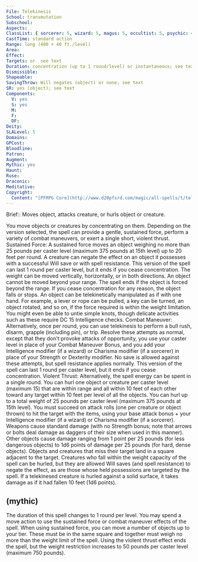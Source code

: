 ```yaml
---
File: Telekinesis
School: transmutation
Subschool: 
Aspects: 
ClassList: { sorcerer: 5, wizard: 5, magus: 5, occultist: 5, psychic: 4, spiritualist: 5 }
CastTime: standard action
Range: long (400 + 40 ft./level)
Area: 
Effect: 
Targets: or  see text
Duration: concentration (up to 1 round/level) or instantaneous; see text
Dismissible: 
Shapeable: 
SavingThrow: Will negates (object) or none; see text
SR: yes (object); see text
Components:
  V: yes
  S: yes
  M: 
  F: 
  DF: 
Deity: 
SLALevel: 5
Domains: 
GPCost: 
Bloodline: 
Patron: 
Augment: 
Mythic: yes
Haunt: 
Ruse: 
Draconic: 
Meditative: 
Copyright:
  Content: "[PFRPG Core](http://www.d20pfsrd.com/magic/all-spells/t/telekinesis)"
---
```

Brief:: Moves object, attacks creature, or hurls object or creature.

You move objects or creatures by concentrating on them.  Depending on the version selected, the spell can provide a gentle, sustained force, perform a variety of combat maneuvers, or exert a single short, violent thrust.  Sustained Force: A sustained force moves an object weighing no more than 25 pounds per caster level (maximum 375 pounds at 15th level) up to 20 feet per round. A creature can negate the effect on an object it possesses with a successful Will save or with spell resistance.  This version of the spell can last 1 round per caster level, but it ends if you cease concentration. The weight can be moved vertically, horizontally, or in both directions. An object cannot be moved beyond your range. The spell ends if the object is forced beyond the range. If you cease concentration for any reason, the object falls or stops.  An object can be telekinetically manipulated as if with one hand.  For example, a lever or rope can be pulled, a key can be turned, an object rotated, and so on, if the force required is within the weight limitation. You might even be able to untie simple knots, though delicate activities such as these require DC 15 Intelligence checks.  Combat Maneuver: Alternatively, once per round, you can use telekinesis to perform a bull rush, disarm, grapple (including pin), or trip. Resolve these attempts as normal, except that they don't provoke attacks of opportunity, you use your caster level in place of your Combat Maneuver Bonus, and you add your Intelligence modifier (if a wizard) or Charisma modifier (if a sorcerer) in place of your Strength or Dexterity modifier. No save is allowed against these attempts, but spell resistance applies normally. This version of the spell can last 1 round per caster level, but it ends if you cease concentration.  Violent Thrust: Alternatively, the spell energy can be spent in a single round. You can hurl one object or creature per caster level (maximum 15) that are within range and all within 10 feet of each other toward any target within 10 feet per level of all the objects.  You can hurl up to a total weight of 25 pounds per caster level (maximum 375 pounds at 15th level).  You must succeed on attack rolls (one per creature or object thrown) to hit the target with the items, using your base attack bonus + your Intelligence modifier (if a wizard) or Charisma modifier (if a sorcerer). Weapons cause standard damage (with no Strength bonus; note that arrows or bolts deal damage as daggers of their size when used in this manner). Other objects cause damage ranging from 1 point per 25 pounds (for less dangerous objects) to 1d6 points of damage per 25 pounds (for hard, dense objects).  Objects and creatures that miss their target land in a square adjacent to the target.  Creatures who fall within the weight capacity of the spell can be hurled, but they are allowed Will saves (and spell resistance) to negate the effect, as are those whose held possessions are targeted by the spell.  If a telekinesed creature is hurled against a solid surface, it takes damage as if it had fallen 10 feet (1d6 points).


## (mythic)

The duration of this spell changes to 1 round per level. You may spend a move action to use the sustained force or combat maneuver effects of the spell. When using sustained force, you can move a number of objects up to your tier. These must be in the same square and together must weigh no more than the weight limit of the spell. Using the violent thrust effect ends the spell, but the weight restriction increases to 50 pounds per caster level (maximum 750 pounds).
